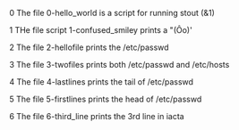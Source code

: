 0 The file 0-hello_world is a script for running stout (&1) 

1 THe file script 1-confused_smiley prints a "(Ôo)'

2 The file 2-hellofile prints the /etc/passwd

3 The file 3-twofiles prints both /etc/passwd and /etc/hosts

4 The file 4-lastlines prints the tail of /etc/passwd

5 The file 5-firstlines prints the head of /etc/passwd

6 The file 6-third_line prints the 3rd line in iacta 
